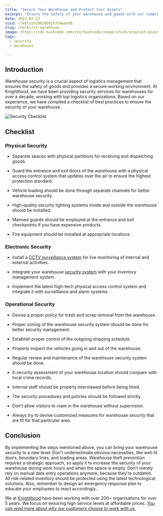 ```yaml
---
title: "Secure Your Warehouse and Protect Your Assets"
excerpt: "Ensure the safety of your warehouse and goods with our comprehensive security checklist. Our experts at Knighthood have compiled the best practices to adopt"
date: 2023-03-23
cuid: clk6lxzh2001609jkfh9wand6
slug: checklist-warehouse
image: https://cdn.hashnode.com/res/hashnode/image/stock/unsplash/pcpsVsyFp_s/upload/d85d5f3a4a050a8fe82f7649d3373322.jpeg
tags: 
  - security
  - warehouse

---
```


## Introduction[​](http://localhost:3000/blog/security/checklist-warehouse#introduction)

Warehouse security is a crucial aspect of logistics management that ensures the safety of goods and provides a secure working environment. At Knighthood, we have been providing security services for warehouses for over a decade, working with top logistics organizations. Based on our experience, we have compiled a checklist of best practices to ensure the security of your warehouse.

![Security Checklist](/check.png)

## Checklist[​](http://localhost:3000/blog/security/checklist-warehouse#checklist)

### Physical Security[​](http://localhost:3000/blog/security/checklist-warehouse#physical-security)

* Separate spaces with physical partitions for receiving and dispatching goods.
    
* Guard the entrance and exit doors of the warehouse with a physical access control system that updates over the air to ensure the highest protection standard.
    
* Vehicle loading should be done through separate channels for better warehouse security.
    
* High-quality security lighting systems inside and outside the warehouse should be installed.
    
* Manned guards should be employed at the entrance and exit checkpoints if you have expensive products.
    
* Fire equipment should be installed at appropriate locations.
    

### Electronic Security[​](http://localhost:3000/blog/security/checklist-warehouse#electronic-security)

* Install a [CCTV surveillance system](https://knighthood.co/services/security/ess/cctv) for live monitoring of internal and external activities.
    
* Integrate your warehouse [security system](https://knighthood.co/security/intro) with your inventory management system.
    
* Implement the latest high-tech physical access control system and integrate it with surveillance and alarm systems.
    

### Operational Security[​](http://localhost:3000/blog/security/checklist-warehouse#operational-security)

* Devise a proper policy for trash and scrap removal from the warehouse.
    
* Proper zoning of the warehouse security system should be done for better security management.
    
* Establish proper control of the outgoing shipping schedule.
    
* Properly inspect the vehicles going in and out of the warehouse.
    
* Regular review and maintenance of the warehouse security system should be done.
    
* A security assessment of your warehouse location should compare with local crime records.
    
* Internal staff should be properly interviewed before being hired.
    
* The security procedures and policies should be followed strictly.
    
* Don't allow visitors to roam in the warehouse without supervision.
    
* Always try to devise customized measures for warehouse security that are fit for that particular area.
    

## Conclusion[​](http://localhost:3000/blog/security/checklist-warehouse#conclusion)

By implementing the steps mentioned above, you can bring your warehouse security to a new level. Don't underestimate obvious necessities, like well-lit doors, boundary lines, and loading areas. Warehouse theft prevention requires a strategic approach, so apply it to increase the security of your warehouse during work hours and when the space is empty. Don't merely rely on manual data entry operations anymore, because they’re outdated. All risk-related inventory should be protected using the latest technological solutions. Also, remember to design an emergency response plan to educate your employees to react accordingly.

We at [Knighthood](http://knighthood.co) have been working with over 200+ organisations for over 5 years. We focus on ensuring high service levels at affordable prices. [*You can read more about why our customers choose to work with us.*](http://knighthood.co/whyus)
